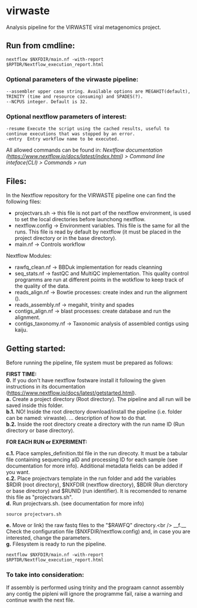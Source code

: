 # virwaste
Analysis pipeline for the VIRWASTE viral metagenomics project.

## Run from cmdline:
```{.sh}
nextflow $NXFDIR/main.nf -with-report $RPTDR/Nextflow_execution_report.html
```

### Optional parameters of the virwaste pipeline:
```{.sh}
--assembler upper case string. Available options are MEGAHIT(default), TRINITY (time and resource consuming) and SPADES(?).
--NCPUS integer. Default is 32.
```
### Optional nextflow parameters of interest:
```{.sh}
-resume Execute the script using the cached results, useful to continue executions that was stopped by an error.
-entry  Entry workflow name to be executed.
```
All allowed commands can be found in:  _Nextflow documentation (https://www.nextflow.io/docs/latest/index.html) > Command line inteface(CLI) > Commands > run_

## Files:
In the Nextflow repository for the VIRWASTE pipeline one can find the following files:
* projectvars.sh -> this file is not part of the nextflow environment, is used to set the local directories before launchong nextflow.
* nextflow.config -> Environment variables. This file is the same for all the runs. This file is read by default by nextflow (it must be placed in the project directory or in the base directory).
* main.nf -> Controls workflow


Nextflow Modules:
* rawfq_clean.nf -> BBDuk implementation for reads cleanning
* seq_stats.nf -> fastQC and  MultiQC implementation. This quality control programms are run at different points in the wotkflow to keep track of the quality of the data. 
* reads_align.nf -> Bowtie processes: create index and run the alignment ().
* reads_assembly.nf -> megahit, trinity and spades
* contigs_align.nf -> blast processes: create database and run the alignment.
* contigs_taxonomy.nf -> Taxonomic analysis of assembled contigs using kaiju.

## Getting started:
Before running the pipeline, file system must be prepared as follows:

__FIRST TIME:__<br /> 
__0.__ If you don't have nextflow fostware install it following the given instructions in its documentation (https://www.nextflow.io/docs/latest/getstarted.html). <br />
__a.__ Create a project directory (Root directory). The pipeline and all run will be saved inside this folder.<br />
__b.1.__ NO! Inside the root directory download/install the pipeline (i.e. folder can be named: virwaste).  ... description of how to do that.<br />
__b.2.__  Inside the root directory create a directory with the run name ID (Run directory or base directory).<br />

__FOR EACH RUN or EXPERIMENT:__<br /> 

__c.1.__ Place samples_definition.tbl file in the run direcoty. It must be a tabular file containing sequencing aID and processing ID for each sample (see documentation for more info). Additional metadata fields can be added if you want.<br />
__c.2.__ Place projectvars template in the run folder and add the variables $RDIR (root directory), $NXFDIR (nextflow directory), $BDIR (Run dierctory or base directory) and $RUNID (run identifier). It is recomended to rename this file as "projectvars.sh".<br />
__d.__ Run projectvars.sh. (see documentation for more info)<br />
```{.sh}
source projectvars.sh
```
__e.__ Move or link) the raw fastq files to the "$RAWFQ" directory.<br />
__f.__ Check the configuration file ($NXFDIR/nextflow.config) and, in case you are interested, change the parameters.<br />
__g.__ Filesystem is ready to run the pipeline.<br />
```{.sh}
nextflow $NXFDIR/main.nf -with-report $RPTDR/Nextflow_execution_report.html
```


### To take into consideration:
If assembly is performed using trinity and the prograam cannot assembly any contig the pipleni will ignore the programme fail, raise a warning and continue wwith the next file.
